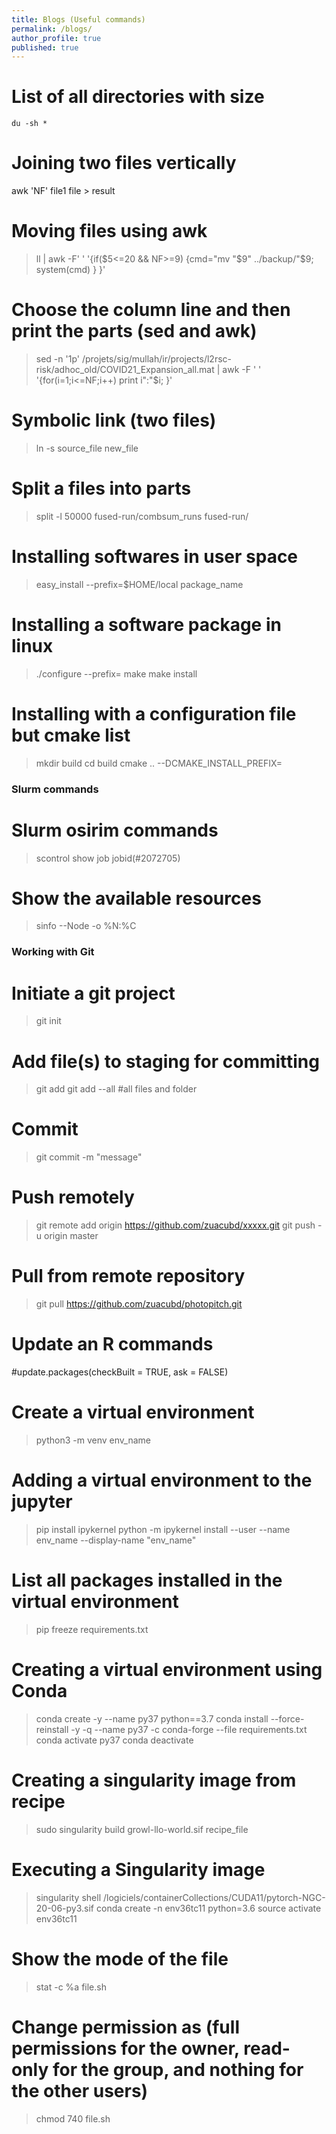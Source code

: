```yaml
---
title: Blogs (Useful commands)
permalink: /blogs/
author_profile: true
published: true
---
```


# List of all directories with size
```
du -sh *
```

# Joining two files vertically
  awk 'NF' file1 file > result

# Moving files using awk
> ll | awk -F' ' '{if($5<=20 && NF>=9) {cmd="mv "$9" ../backup/"$9; system(cmd) } }'

# Choose the column line and then print the parts (sed and awk)
> sed -n '1p' /projets/sig/mullah/ir/projects/l2rsc-risk/adhoc_old/COVID21_Expansion_all.mat | awk -F ' ' '{for(i=1;i<=NF;i++) print i":"$i; }'

# Symbolic link (two files)
> ln -s source_file new_file

# Split a files into parts
> split -l 50000 fused-run/combsum_runs fused-run/

# Installing softwares in user space
> easy_install --prefix=$HOME/local package_name

# Installing a software package in linux 
> ./configure --prefix=<instalation directory>
> make 
> make install 

# Installing with a configuration file but cmake list
> mkdir build
> cd build
> cmake .. --DCMAKE_INSTALL_PREFIX=<instalation director>

### Slurm commands
# Slurm osirim commands
> scontrol show job jobid(#2072705)

# Show the available resources
> sinfo --Node -o %N:%C

### Working with Git
# Initiate a git project
> git init

# Add file(s) to staging for committing
> git add <filename>
> git add --all #all files and folder

# Commit
> git commit -m "message"

# Push remotely
> git remote add origin https://github.com/zuacubd/xxxxx.git
> git push -u origin master

# Pull from remote repository
> git pull https://github.com/zuacubd/photopitch.git

# Update an R commands
#update.packages(checkBuilt = TRUE, ask = FALSE)

# Create a virtual environment
> python3 -m venv env_name

# Adding a virtual environment to the jupyter
> pip install ipykernel
> python -m ipykernel install --user --name env_name --display-name "env_name"

# List all packages installed in the virtual environment
> pip freeze requirements.txt

# Creating a virtual environment using Conda
> conda create -y --name py37 python==3.7
> conda install --force-reinstall -y -q --name py37 -c conda-forge --file requirements.txt
> conda activate py37
> conda deactivate

# Creating a singularity image from recipe 
> sudo singularity build growl-llo-world.sif recipe_file

# Executing a Singularity image
> singularity shell /logiciels/containerCollections/CUDA11/pytorch-NGC-20-06-py3.sif
> conda create -n env36tc11 python=3.6
> source activate env36tc11

# Show the mode of the file
> stat -c %a file.sh

# Change permission as (full permissions for the owner, read-only for the group, and nothing for the other users)
> chmod 740 file.sh
